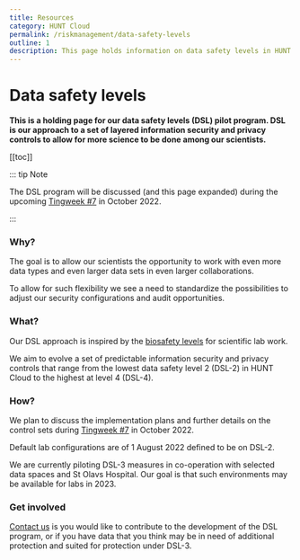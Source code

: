 ```yaml
---
title: Resources
category: HUNT Cloud
permalink: /riskmanagement/data-safety-levels
outline: 1
description: This page holds information on data safety levels in HUNT Cloud.
---
```


# Data safety levels

**This is a holding page for our data safety levels (DSL) pilot program. DSL is our approach to a set of layered information security and privacy controls to allow for more science to be done among our scientists.**

[[toc]]

::: tip Note

The DSL program will be discussed (and this page expanded) during the upcoming [Tingweek #7](/tingweek/) in October 2022.

:::

### Why?

The goal is to allow our scientists the opportunity to work with even more data types and even larger data sets in even larger collaborations. 

To allow for such flexibility we see a need to standardize the possibilities to adjust our security configurations and audit opportunities.

### What?

Our DSL approach is inspired by the [biosafety levels](https://en.wikipedia.org/wiki/Biosafety_level) for scientific lab work. 

We aim to evolve a set of predictable information security and privacy controls that range from the lowest data safety level 2 (DSL-2) in HUNT Cloud to the highest at level 4 (DSL-4).

### How?

We plan to discuss the implementation plans and further details on the control sets during [Tingweek #7](/tingweek/) in October 2022. 

Default lab configurations are of 1 August 2022 defined to be on DSL-2.

We are currently piloting DSL-3 measures in co-operation with selected data spaces and St Olavs Hospital. Our goal is that such environments may be available for labs in 2023.

### Get involved

[Contact us](/contact) is you would like to contribute to the development of the DSL program, or if you have data that you think may be in need of additional protection and suited for protection under DSL-3. 



